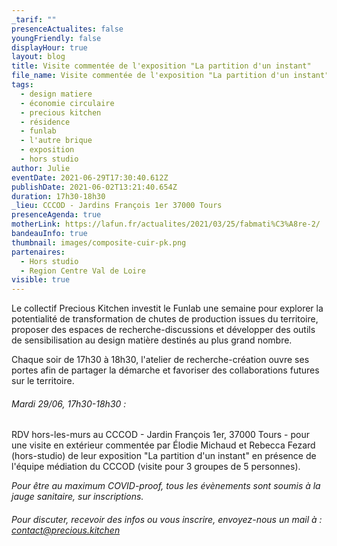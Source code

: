 ```yaml
---
_tarif: ""
presenceActualites: false
youngFriendly: false
displayHour: true
layout: blog
title: Visite commentée de l'exposition "La partition d'un instant"
file_name: Visite commentée de l'exposition "La partition d'un instant"
tags:
  - design matiere
  - économie circulaire
  - precious kitchen
  - résidence
  - funlab
  - l'autre brique
  - exposition
  - hors studio
author: Julie
eventDate: 2021-06-29T17:30:40.612Z
publishDate: 2021-06-02T13:21:40.654Z
duration: 17h30-18h30
_lieu: CCCOD - Jardins François 1er 37000 Tours
presenceAgenda: true
motherLink: https://lafun.fr/actualites/2021/03/25/fabmati%C3%A8re-2/
bandeauInfo: true
thumbnail: images/composite-cuir-pk.png
partenaires:
  - Hors studio
  - Region Centre Val de Loire
visible: true
---
```

Le collectif Precious Kitchen investit le Funlab une semaine pour explorer la potentialité de transformation de chutes de production issues du territoire, proposer des espaces de recherche-discussions et développer des outils de sensibilisation au design matière destinés au plus grand nombre.

Chaque soir de 17h30 à 18h30, l'atelier de recherche-création ouvre ses portes afin de partager la démarche et favoriser des collaborations futures sur le territoire.


###### Mardi 29/06, 17h30-18h30 :

RDV hors-les-murs au CCCOD - Jardin François 1er, 37000 Tours - pour une visite en extérieur commentée par Élodie Michaud et Rebecca Fezard (hors-studio) de leur exposition "La partition d'un instant" en présence de l'équipe médiation du CCCOD (visite pour 3 groupes de 5 personnes).

*Pour être au maximum COVID-proof, tous les évènements sont soumis à la jauge sanitaire, sur inscriptions.*

###### Pour discuter, recevoir des infos ou vous inscrire, envoyez-nous un mail à : contact@precious.kitchen